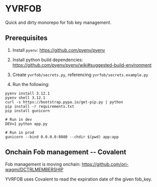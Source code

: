 # YVRFOB

Quick and dirty monorepo for fob key management.

## Prerequisites
1. Install `pyenv`: https://github.com/pyenv/pyenv
2. Install python build dependencies: https://github.com/pyenv/pyenv/wiki#suggested-build-environment

3. Create `yvrfob/secrets.py`, referencing `yvrfob/secrets.example.py`

4. Run the following:
```
pyenv install 3.12.1
pyenv shell 3.12.1
curl -s https://bootstrap.pypa.io/get-pip.py | python
pip install -r requirements.txt
pip install gunicorn

# Run in dev
DEV=1 python app.py

# Run in prod
gunicorn --bind 0.0.0.0:8080 --chdir $(pwd) app:app
```

## Onchain Fob management -- Covalent
Fob management is moving onchain: https://github.com/ori-wagmi/DCTRLMEMBERSHIP

YVRFOB uses Covalent to read the expiration date of the given fob_key. 